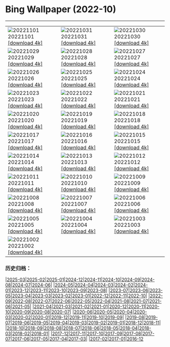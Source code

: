 # Bing Wallpaper (2022-10)
**************

<table><tr><td><img class="wallpaper" src="https://www.bing.com/th?id=OHR.Calacas_FR-FR4752711220_1920x1080.jpg" alt="20221101"> 20221101 <a class="wallpaper_link" href="https://www.bing.com/th?id=OHR.Calacas_FR-FR4752711220_UHD.jpg">[download 4k]</a></td><td><img class="wallpaper" src="https://www.bing.com/th?id=OHR.WychwoodForest_FR-FR2398175122_1920x1080.jpg" alt="20221031"> 20221031 <a class="wallpaper_link" href="https://www.bing.com/th?id=OHR.WychwoodForest_FR-FR2398175122_UHD.jpg">[download 4k]</a></td><td><img class="wallpaper" src="https://www.bing.com/th?id=OHR.SealRiver_FR-FR1987672591_1920x1080.jpg" alt="20221030"> 20221030 <a class="wallpaper_link" href="https://www.bing.com/th?id=OHR.SealRiver_FR-FR1987672591_UHD.jpg">[download 4k]</a></td></tr><tr><td><img class="wallpaper" src="https://www.bing.com/th?id=OHR.SeaAngel_FR-FR5791750033_1920x1080.jpg" alt="20221029"> 20221029 <a class="wallpaper_link" href="https://www.bing.com/th?id=OHR.SeaAngel_FR-FR5791750033_UHD.jpg">[download 4k]</a></td><td><img class="wallpaper" src="https://www.bing.com/th?id=OHR.ChocolateFair_FR-FR1725780390_1920x1080.jpg" alt="20221028"> 20221028 <a class="wallpaper_link" href="https://www.bing.com/th?id=OHR.ChocolateFair_FR-FR1725780390_UHD.jpg">[download 4k]</a></td><td><img class="wallpaper" src="https://www.bing.com/th?id=OHR.BridgeofSighs_FR-FR1544703204_1920x1080.jpg" alt="20221027"> 20221027 <a class="wallpaper_link" href="https://www.bing.com/th?id=OHR.BridgeofSighs_FR-FR1544703204_UHD.jpg">[download 4k]</a></td></tr><tr><td><img class="wallpaper" src="https://www.bing.com/th?id=OHR.BrockenSpecter_FR-FR1408040117_1920x1080.jpg" alt="20221026"> 20221026 <a class="wallpaper_link" href="https://www.bing.com/th?id=OHR.BrockenSpecter_FR-FR1408040117_UHD.jpg">[download 4k]</a></td><td><img class="wallpaper" src="https://www.bing.com/th?id=OHR.OrcusMouth_FR-FR1196570003_1920x1080.jpg" alt="20221025"> 20221025 <a class="wallpaper_link" href="https://www.bing.com/th?id=OHR.OrcusMouth_FR-FR1196570003_UHD.jpg">[download 4k]</a></td><td><img class="wallpaper" src="https://www.bing.com/th?id=OHR.GuwahatiDiwali_FR-FR0155331503_1920x1080.jpg" alt="20221024"> 20221024 <a class="wallpaper_link" href="https://www.bing.com/th?id=OHR.GuwahatiDiwali_FR-FR0155331503_UHD.jpg">[download 4k]</a></td></tr><tr><td><img class="wallpaper" src="https://www.bing.com/th?id=OHR.Knobbelzwaan_FR-FR0893259980_1920x1080.jpg" alt="20221023"> 20221023 <a class="wallpaper_link" href="https://www.bing.com/th?id=OHR.Knobbelzwaan_FR-FR0893259980_UHD.jpg">[download 4k]</a></td><td><img class="wallpaper" src="https://www.bing.com/th?id=OHR.KarstMountains_FR-FR0753680541_1920x1080.jpg" alt="20221022"> 20221022 <a class="wallpaper_link" href="https://www.bing.com/th?id=OHR.KarstMountains_FR-FR0753680541_UHD.jpg">[download 4k]</a></td><td><img class="wallpaper" src="https://www.bing.com/th?id=OHR.LacSinclair_FR-FR0616776159_1920x1080.jpg" alt="20221021"> 20221021 <a class="wallpaper_link" href="https://www.bing.com/th?id=OHR.LacSinclair_FR-FR0616776159_UHD.jpg">[download 4k]</a></td></tr><tr><td><img class="wallpaper" src="https://www.bing.com/th?id=OHR.SlothDay_FR-FR8549168317_1920x1080.jpg" alt="20221020"> 20221020 <a class="wallpaper_link" href="https://www.bing.com/th?id=OHR.SlothDay_FR-FR8549168317_UHD.jpg">[download 4k]</a></td><td><img class="wallpaper" src="https://www.bing.com/th?id=OHR.WartburgCastle_FR-FR8419207740_1920x1080.jpg" alt="20221019"> 20221019 <a class="wallpaper_link" href="https://www.bing.com/th?id=OHR.WartburgCastle_FR-FR8419207740_UHD.jpg">[download 4k]</a></td><td><img class="wallpaper" src="https://www.bing.com/th?id=OHR.GB25Anni_FR-FR8300457123_1920x1080.jpg" alt="20221018"> 20221018 <a class="wallpaper_link" href="https://www.bing.com/th?id=OHR.GB25Anni_FR-FR8300457123_UHD.jpg">[download 4k]</a></td></tr><tr><td><img class="wallpaper" src="https://www.bing.com/th?id=OHR.SwedenOwl_FR-FR8158494259_1920x1080.jpg" alt="20221017"> 20221017 <a class="wallpaper_link" href="https://www.bing.com/th?id=OHR.SwedenOwl_FR-FR8158494259_UHD.jpg">[download 4k]</a></td><td><img class="wallpaper" src="https://www.bing.com/th?id=OHR.PrinceChristianSound_FR-FR8012906395_1920x1080.jpg" alt="20221016"> 20221016 <a class="wallpaper_link" href="https://www.bing.com/th?id=OHR.PrinceChristianSound_FR-FR8012906395_UHD.jpg">[download 4k]</a></td><td><img class="wallpaper" src="https://www.bing.com/th?id=OHR.NaqsheRustam_FR-FR7870768659_1920x1080.jpg" alt="20221015"> 20221015 <a class="wallpaper_link" href="https://www.bing.com/th?id=OHR.NaqsheRustam_FR-FR7870768659_UHD.jpg">[download 4k]</a></td></tr><tr><td><img class="wallpaper" src="https://www.bing.com/th?id=OHR.RioArazas_FR-FR7737403715_1920x1080.jpg" alt="20221014"> 20221014 <a class="wallpaper_link" href="https://www.bing.com/th?id=OHR.RioArazas_FR-FR7737403715_UHD.jpg">[download 4k]</a></td><td><img class="wallpaper" src="https://www.bing.com/th?id=OHR.AlaskaMoose_FR-FR7605612765_1920x1080.jpg" alt="20221013"> 20221013 <a class="wallpaper_link" href="https://www.bing.com/th?id=OHR.AlaskaMoose_FR-FR7605612765_UHD.jpg">[download 4k]</a></td><td><img class="wallpaper" src="https://www.bing.com/th?id=OHR.AmmoniteGraveyard_FR-FR7475989141_1920x1080.jpg" alt="20221012"> 20221012 <a class="wallpaper_link" href="https://www.bing.com/th?id=OHR.AmmoniteGraveyard_FR-FR7475989141_UHD.jpg">[download 4k]</a></td></tr><tr><td><img class="wallpaper" src="https://www.bing.com/th?id=OHR.ArbresOcres_FR-FR0003744985_1920x1080.jpg" alt="20221011"> 20221011 <a class="wallpaper_link" href="https://www.bing.com/th?id=OHR.ArbresOcres_FR-FR0003744985_UHD.jpg">[download 4k]</a></td><td><img class="wallpaper" src="https://www.bing.com/th?id=OHR.ParisFall_FR-FR9840276975_1920x1080.jpg" alt="20221010"> 20221010 <a class="wallpaper_link" href="https://www.bing.com/th?id=OHR.ParisFall_FR-FR9840276975_UHD.jpg">[download 4k]</a></td><td><img class="wallpaper" src="https://www.bing.com/th?id=OHR.ChukchiSea_FR-FR7352200450_1920x1080.jpg" alt="20221009"> 20221009 <a class="wallpaper_link" href="https://www.bing.com/th?id=OHR.ChukchiSea_FR-FR7352200450_UHD.jpg">[download 4k]</a></td></tr><tr><td><img class="wallpaper" src="https://www.bing.com/th?id=OHR.GlassOctopus_FR-FR7225044238_1920x1080.jpg" alt="20221008"> 20221008 <a class="wallpaper_link" href="https://www.bing.com/th?id=OHR.GlassOctopus_FR-FR7225044238_UHD.jpg">[download 4k]</a></td><td><img class="wallpaper" src="https://www.bing.com/th?id=OHR.OberbaumBridge_FR-FR7094546471_1920x1080.jpg" alt="20221007"> 20221007 <a class="wallpaper_link" href="https://www.bing.com/th?id=OHR.OberbaumBridge_FR-FR7094546471_UHD.jpg">[download 4k]</a></td><td><img class="wallpaper" src="https://www.bing.com/th?id=OHR.BayofBiscay_FR-FR8268857098_1920x1080.jpg" alt="20221006"> 20221006 <a class="wallpaper_link" href="https://www.bing.com/th?id=OHR.BayofBiscay_FR-FR8268857098_UHD.jpg">[download 4k]</a></td></tr><tr><td><img class="wallpaper" src="https://www.bing.com/th?id=OHR.FlamingoTeacher_FR-FR8136863620_1920x1080.jpg" alt="20221005"> 20221005 <a class="wallpaper_link" href="https://www.bing.com/th?id=OHR.FlamingoTeacher_FR-FR8136863620_UHD.jpg">[download 4k]</a></td><td><img class="wallpaper" src="https://www.bing.com/th?id=OHR.CosmicCliffs_FR-FR8018346716_1920x1080.jpg" alt="20221004"> 20221004 <a class="wallpaper_link" href="https://www.bing.com/th?id=OHR.CosmicCliffs_FR-FR8018346716_UHD.jpg">[download 4k]</a></td><td><img class="wallpaper" src="https://www.bing.com/th?id=OHR.Porthuis_FR-FR7903021972_1920x1080.jpg" alt="20221003"> 20221003 <a class="wallpaper_link" href="https://www.bing.com/th?id=OHR.Porthuis_FR-FR7903021972_UHD.jpg">[download 4k]</a></td></tr><tr><td><img class="wallpaper" src="https://www.bing.com/th?id=OHR.LotsOBalloons_FR-FR7710193255_1920x1080.jpg" alt="20221002"> 20221002 <a class="wallpaper_link" href="https://www.bing.com/th?id=OHR.LotsOBalloons_FR-FR7710193255_UHD.jpg">[download 4k]</a></td><td></td><td></td></tr></table>

### 历史归档：

|[2025-03](/../2025-03/2025-03.md)|[2025-02](/../2025-02/2025-02.md)|[2025-01](/../2025-01/2025-01.md)|[2024-12](/../2024-12/2024-12.md)|[2024-11](/../2024-11/2024-11.md)|[2024-10](/../2024-10/2024-10.md)|[2024-09](/../2024-09/2024-09.md)|[2024-08](/../2024-08/2024-08.md)|[2024-07](/../2024-07/2024-07.md)|[2024-06](/../2024-06/2024-06.md)|
|[2024-05](/../2024-05/2024-05.md)|[2024-04](/../2024-04/2024-04.md)|[2024-03](/../2024-03/2024-03.md)|[2024-02](/../2024-02/2024-02.md)|[2024-01](/../2024-01/2024-01.md)|[2023-12](/../2023-12/2023-12.md)|[2023-11](/../2023-11/2023-11.md)|[2023-10](/../2023-10/2023-10.md)|[2023-09](/../2023-09/2023-09.md)|[2023-08](/../2023-08/2023-08.md)|
|[2023-07](/../2023-07/2023-07.md)|[2023-06](/../2023-06/2023-06.md)|[2023-05](/../2023-05/2023-05.md)|[2023-04](/../2023-04/2023-04.md)|[2023-03](/../2023-03/2023-03.md)|[2023-02](/../2023-02/2023-02.md)|[2023-01](/../2023-01/2023-01.md)|[2022-12](/../2022-12/2022-12.md)|[2022-11](/../2022-11/2022-11.md)|[2022-10](/2022-10.md)|
|[2022-09](/../2022-09/2022-09.md)|[2022-08](/../2022-08/2022-08.md)|[2022-07](/../2022-07/2022-07.md)|[2022-06](/../2022-06/2022-06.md)|[2022-05](/../2022-05/2022-05.md)|[2022-04](/../2022-04/2022-04.md)|[2021-08](/../2021-08/2021-08.md)|[2021-07](/../2021-07/2021-07.md)|[2021-06](/../2021-06/2021-06.md)|[2021-05](/../2021-05/2021-05.md)|
|[2021-04](/../2021-04/2021-04.md)|[2021-03](/../2021-03/2021-03.md)|[2021-02](/../2021-02/2021-02.md)|[2021-01](/../2021-01/2021-01.md)|[2020-12](/../2020-12/2020-12.md)|[2020-11](/../2020-11/2020-11.md)|[2020-10](/../2020-10/2020-10.md)|[2020-09](/../2020-09/2020-09.md)|[2020-08](/../2020-08/2020-08.md)|[2020-07](/../2020-07/2020-07.md)|
|[2020-06](/../2020-06/2020-06.md)|[2020-05](/../2020-05/2020-05.md)|[2020-04](/../2020-04/2020-04.md)|[2020-03](/../2020-03/2020-03.md)|[2020-02](/../2020-02/2020-02.md)|[2020-01](/../2020-01/2020-01.md)|[2019-12](/../2019-12/2019-12.md)|[2019-11](/../2019-11/2019-11.md)|[2019-10](/../2019-10/2019-10.md)|[2019-09](/../2019-09/2019-09.md)|
|[2019-08](/../2019-08/2019-08.md)|[2019-07](/../2019-07/2019-07.md)|[2019-06](/../2019-06/2019-06.md)|[2019-05](/../2019-05/2019-05.md)|[2019-04](/../2019-04/2019-04.md)|[2019-03](/../2019-03/2019-03.md)|[2019-02](/../2019-02/2019-02.md)|[2019-01](/../2019-01/2019-01.md)|[2018-12](/../2018-12/2018-12.md)|[2018-11](/../2018-11/2018-11.md)|
|[2018-10](/../2018-10/2018-10.md)|[2018-09](/../2018-09/2018-09.md)|[2018-08](/../2018-08/2018-08.md)|[2018-07](/../2018-07/2018-07.md)|[2018-06](/../2018-06/2018-06.md)|[2018-05](/../2018-05/2018-05.md)|[2018-04](/../2018-04/2018-04.md)|[2018-03](/../2018-03/2018-03.md)|[2018-02](/../2018-02/2018-02.md)|[2018-01](/../2018-01/2018-01.md)|
|[2017-12](/../2017-12/2017-12.md)|[2017-11](/../2017-11/2017-11.md)|[2017-10](/../2017-10/2017-10.md)|[2017-09](/../2017-09/2017-09.md)|[2017-08](/../2017-08/2017-08.md)|[2017-07](/../2017-07/2017-07.md)|[2017-06](/../2017-06/2017-06.md)|[2017-05](/../2017-05/2017-05.md)|[2017-04](/../2017-04/2017-04.md)|[2017-03](/../2017-03/2017-03.md)|
|[2017-02](/../2017-02/2017-02.md)|[2017-01](/../2017-01/2017-01.md)|[2016-12](/../2016-12/2016-12.md)
